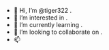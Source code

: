 - 👋 Hi, I’m @tiger322 .
- 👀 I’m interested in .
- 🌱 I’m currently learning .
- 💞️ I’m looking to collaborate on .
- 📫

  
<!---
tiger322/tiger322 is a ✨ special ✨ repository because its `README.md` (this file) appears on your GitHub profile.
You can click the Preview link to take a look at your changes.
--->
